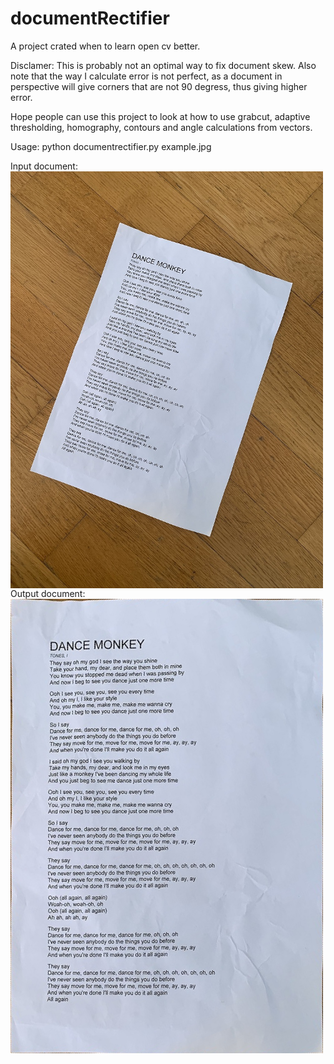 # documentRectifier
A project crated when to learn open cv better.

Disclamer: This is probably not an optimal way to fix document skew.
Also note that the way I calculate error is not perfect, as a document in perspective will give 
corners that are not 90 degress, thus giving higher error.

Hope people can use this project to look at how to use
grabcut, adaptive thresholding, homography, contours and angle calculations from vectors.

Usage: 
python documentrectifier.py example.jpg


Input document:
<br>
<a href="url"><img src="example.jpg" align="left" width="500" ></a>
<br>

Output document:
<br>
<a href="url"><img src="rectified_output.png" align="left" width="500" ></a>
<br>


